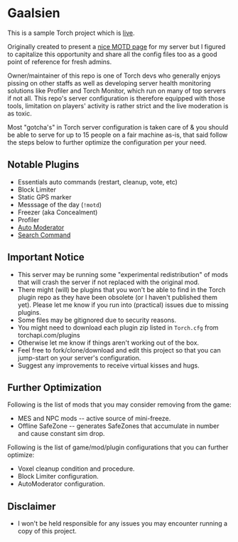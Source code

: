 # Gaalsien

This is a sample Torch project which is [live](https://space-engineers.com/server/184135/).

Originally created to present a [nice MOTD page](https://github.com/HnZGaming/Gaalsien/blob/master/Instance/motd.md) for my server but I figured to capitalize this opportunity and share all the config files too as a good point of reference for fresh admins.

Owner/maintainer of this repo is one of Torch devs who generally enjoys pissing on other staffs as well as developing server health monitoring solutions like Profiler and Torch Monitor, which run on many of top servers if not all. This repo's server configuration is therefore equipped with those tools, limitation on players' activity is rather strict and the live moderation is as toxic.

Most "gotcha's" in Torch server configuration is taken care of & you should be able to serve for up to 15 people on a fair machine as-is, that said follow the steps below to further optimize the configuration per your need. 

## Notable Plugins

- Essentials auto commands (restart, cleanup, vote, etc)
- Block Limiter
- Static GPS marker
- Messsage of the day (`!motd`)
- Freezer (aka Concealment)
- Profiler
- [Auto Moderator](https://github.com/HnZGaming/TorchAutoModerator)
- [Search Command](https://github.com/HnZGaming/TorchSearchCommand)

## Important Notice

- This server may be running some "experimental redistribution" of mods that will crash the server if not replaced with the original mod.
- There might (will) be plugins that you won't be able to find in the Torch plugin repo as they have been obsolete (or I haven't published them yet). Please let me know if you run into (practical) issues due to missing plugins.
- Some files may be gitignored due to security reasons.
- You might need to download each plugin zip listed in `Torch.cfg` from torchapi.com/plugins
- Otherwise let me know if things aren't working out of the box.
- Feel free to fork/clone/download and edit this project so that you can jump-start on your server's configuration.
- Suggest any improvements to receive virtual kisses and hugs.

## Further Optimization

Following is the list of mods that you may consider removing from the game:

- MES and NPC mods -- active source of mini-freeze.
- Offline SafeZone -- generates SafeZones that accumulate in number and cause constant sim drop.

Following is the list of game/mod/plugin configurations that you can further optimize:

- Voxel cleanup condition and procedure.
- Block Limiter configuration.
- AutoModerator configuration.

## Disclaimer

- I won't be held responsible for any issues you may encounter running a copy of this project.
